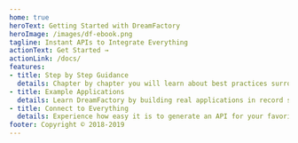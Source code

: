 ```yaml
---
home: true
heroText: Getting Started with DreamFactory
heroImage: /images/df-ebook.png
tagline: Instant APIs to Integrate Everything
actionText: Get Started →
actionLink: /docs/
features:
- title: Step by Step Guidance
  details: Chapter by chapter you will learn about best practices surrounding APIs
- title: Example Applications
  details: Learn DreamFactory by building real applications in record speeds
- title: Connect to Everything
  details: Experience how easy it is to generate an API for your favorite databases.
footer: Copyright © 2018-2019
---
```


